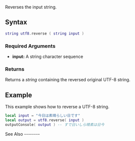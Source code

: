 Reverses the input string.

Syntax
------

``` lua
string utf8.reverse ( string input )
```

### Required Arguments

-   **input:** A string character sequence

### Returns

Returns a *string* containing the reversed original UTF-8 string.

Example
-------

<section name="Client" class="client" show="true">
This example shows how to reverse a UTF-8 string.

``` lua
local input = "今日は素晴らしい日です"
local output = utf8.reverse( input )
outputConsole( output ) -- すで日いしら晴素は日今
```

</section>
See Also
--------
